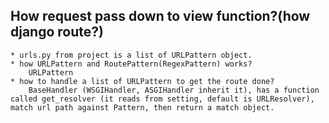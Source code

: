 ## How request pass down to view function?(how django route?)
    * urls.py from project is a list of URLPattern object.
    * how URLPattern and RoutePattern(RegexPattern) works?
        URLPattern
    * how to handle a list of URLPattern to get the route done?
        BaseHandler (WSGIHandler, ASGIHandler inherit it), has a function called get_resolver (it reads from setting, default is URLResolver), match url path against Pattern, then return a match object.